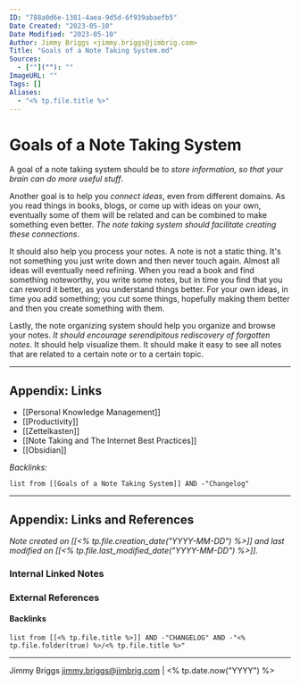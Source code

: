 ```yaml
---
ID: "788a0d6e-1381-4aea-9d5d-6f939abaefb5"
Date Created: "2023-05-10"
Date Modified: "2023-05-10"
Author: Jimmy Briggs <jimmy.briggs@jimbrig.com>
Title: "Goals of a Note Taking System.md"
Sources: 
  - [""](""): ""
ImageURL: ""
Tags: []
Aliases:
  - "<% tp.file.title %>"
---
```



# Goals of a Note Taking System

A goal of a note taking system should be to *store information, so that your brain can do more useful stuff*.

Another goal is to help you *connect ideas*, even from different domains. As you read things in books, blogs, or come up with ideas on your own, eventually some of them will be related and can be combined to make something even better. *The note taking system should facilitate creating these connections*.

It should also help you process your notes. A note is not a static thing. It's not something you just write down and then never touch again. Almost all ideas will eventually need refining. When you read a book and find something noteworthy, you write some notes, but in time you find that you can reword it better, as you understand things better. For your own ideas, in time you add something; you cut some things, hopefully making them better and then you create something with them.

Lastly, the note organizing system should help you organize and browse your notes. *It should encourage serendipitous rediscovery of forgotten notes*. It should help visualize them. It should make it easy to see all notes that are related to a certain note or to a certain topic.

***

## Appendix: Links

- [[Personal Knowledge Management]]
- [[Productivity]]
- [[Zettelkasten]]
- [[Note Taking and The Internet Best Practices]]
- [[Obsidian]]


*Backlinks:*

```dataview
list from [[Goals of a Note Taking System]] AND -"Changelog"
```

***

## Appendix: Links and References

*Note created on [[<% tp.file.creation_date("YYYY-MM-DD") %>]] and last modified on [[<% tp.file.last_modified_date("YYYY-MM-DD") %>]].*

### Internal Linked Notes

### External References

#### Backlinks

```dataview
list from [[<% tp.file.title %>]] AND -"CHANGELOG" AND -"<% tp.file.folder(true) %>/<% tp.file.title %>"
```


***

Jimmy Briggs <jimmy.briggs@jimbrig.com> | <% tp.date.now("YYYY") %>